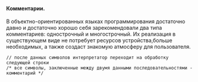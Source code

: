 #### Комментарии.
В объектно-ориентированных языках программирования достаточно давно и достаточно хорошо себя зарекомендовали 
два типа комментариев: однострочный и многострочный. 
Их реализация в существующем виде не потребует ресурсов устройства,больше необходимых,
а также создаст знакомую атмосферу для пользователя.

```
// после данных символов интерпретатор переходит на обработку следующей строки
/* все символы, заключенные между двумя данными последовательностями - комментарий */
```